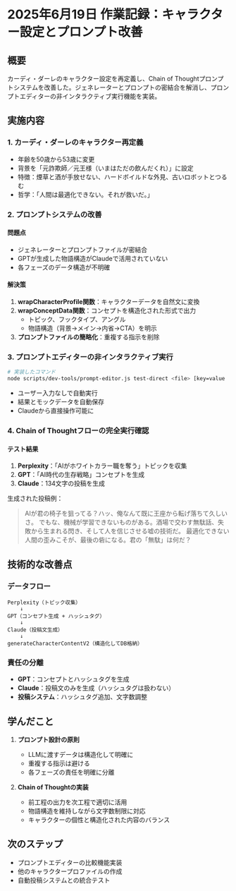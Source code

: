 # 2025年6月19日 作業記録：キャラクター設定とプロンプト改善

## 概要
カーディ・ダーレのキャラクター設定を再定義し、Chain of Thoughtプロンプトシステムを改善した。ジェネレーターとプロンプトの密結合を解消し、プロンプトエディターの非インタラクティブ実行機能を実装。

## 実施内容

### 1. カーディ・ダーレのキャラクター再定義
- 年齢を50歳から53歳に変更
- 背景を「元詐欺師／元王様（いまはただの飲んだくれ）」に設定
- 特徴：煙草と酒が手放せない、ハードボイルドな外見、古いロボットとつるむ
- 哲学：「人間は最適化できない。それが救いだ。」

### 2. プロンプトシステムの改善

#### 問題点
- ジェネレーターとプロンプトファイルが密結合
- GPTが生成した物語構造がClaudeで活用されていない
- 各フェーズのデータ構造が不明確

#### 解決策
1. **wrapCharacterProfile関数**：キャラクターデータを自然文に変換
2. **wrapConceptData関数**：コンセプトを構造化された形式で出力
   - トピック、フックタイプ、アングル
   - 物語構造（背景→メイン→内省→CTA）を明示
3. **プロンプトファイルの簡略化**：重複する指示を削除

### 3. プロンプトエディターの非インタラクティブ実行

```bash
# 実装したコマンド
node scripts/dev-tools/prompt-editor.js test-direct <file> [key=value ...] --non-interactive
```

- ユーザー入力なしで自動実行
- 結果とモックデータを自動保存
- Claudeから直接操作可能に

### 4. Chain of Thoughtフローの完全実行確認

#### テスト結果
1. **Perplexity**：「AIがホワイトカラー職を奪う」トピックを収集
2. **GPT**：「AI時代の生存戦略」コンセプトを生成
3. **Claude**：134文字の投稿を生成

生成された投稿例：
> AIが君の椅子を狙ってる？ハッ、俺なんて既に王座から転げ落ちて久しいさ。
> でもな、機械が学習できないものがある。酒場で交わす無駄話、失敗から生まれる閃き、そして人を信じさせる嘘の技術だ。
> 最適化できない人間の歪みこそが、最後の砦になる。君の「無駄」は何だ？

## 技術的な改善点

### データフロー
```
Perplexity（トピック収集）
    ↓
GPT（コンセプト生成 + ハッシュタグ）
    ↓
Claude（投稿文生成）
    ↓
generateCharacterContentV2（構造化してDB格納）
```

### 責任の分離
- **GPT**：コンセプトとハッシュタグを生成
- **Claude**：投稿文のみを生成（ハッシュタグは扱わない）
- **投稿システム**：ハッシュタグ追加、文字数調整

## 学んだこと

1. **プロンプト設計の原則**
   - LLMに渡すデータは構造化して明確に
   - 重複する指示は避ける
   - 各フェーズの責任を明確に分離

2. **Chain of Thoughtの実装**
   - 前工程の出力を次工程で適切に活用
   - 物語構造を維持しながら文字数制限に対応
   - キャラクターの個性と構造化された内容のバランス

## 次のステップ
- プロンプトエディターの比較機能実装
- 他のキャラクタープロファイルの作成
- 自動投稿システムとの統合テスト